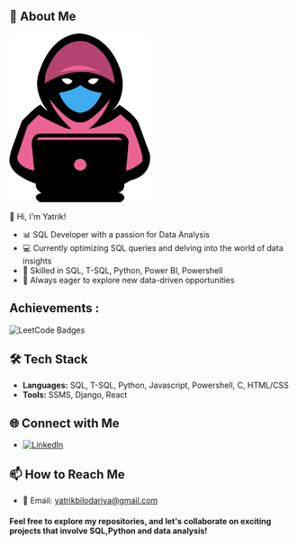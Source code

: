 ## 💼 About Me
 

<img src="https://github.com/Yatrik1107/Yatrik1107/blob/main/Ynp%20Png.png" alt="Profile Image" width="250" height="300">

👋 Hi, I'm Yatrik!

- 📊 SQL Developer with a passion for Data Analysis
- 💻 Currently optimizing SQL queries and delving into the world of data insights
- 🔧 Skilled in SQL, T-SQL, Python, Power BI, Powershell
- 🌱 Always eager to explore new data-driven opportunities

## Achievements :
<img src="https://leetcode-badge-showcase.vercel.app/api?username=YatrikPatel1107" alt="LeetCode Badges"/>


## 🛠️ Tech Stack

- **Languages:** SQL, T-SQL, Python, Javascript, Powershell, C, HTML/CSS
- **Tools:** SSMS, Django, React

## 🌐 Connect with Me

- [![LinkedIn](https://img.shields.io/badge/LinkedIn-YatrikPatel-blue)](https://www.linkedin.com/in/yatrikpatel1107/)
<!-- - [![Twitter](https://img.shields.io/badge/Twitter-YNPatel-blue)](Your Twitter Profile Link) -->

## 📫 How to Reach Me

- 📧 Email: yatrikbilodariya@gmail.com

#### Feel free to explore my repositories, and let's collaborate on exciting projects that involve SQL,Python and data analysis!

